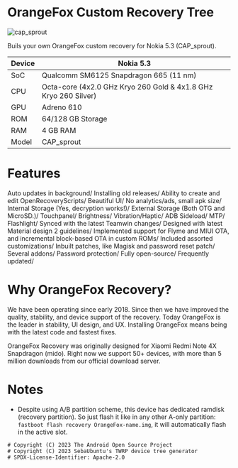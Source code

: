 # OrangeFox Custom Recovery Tree
![cap_sprout](https://wiki.orangefox.tech/banner.svg)

Buils your own OrangeFox custom recovery for Nokia 5.3 (CAP_sprout).

| Device                  | Nokia 5.3                                          |
| ----------------------- | ---------------------------------------------------------|
| SoC                     | Qualcomm SM6125 Snapdragon 665 (11 nm)                      |      
| CPU                     | Octa-core (4x2.0 GHz Kryo 260 Gold & 4x1.8 GHz Kryo 260 Silver)  |
| GPU                     | Adreno 610                                             |
| ROM                     | 64/128 GB Storage                 |
| RAM                     | 4 GB RAM                 |
| Model                   | CAP_sprout |

# Features
Auto updates in background/
Installing old releases/
Ability to create and edit OpenRecoveryScripts/
Beautiful UI/
No analytics/ads, small apk size/
Internal Storage (Yes, decryption works!)/
External Storage (Both OTG and MicroSD.)/
Touchpanel/
Brightness/
Vibration/Haptic/
ADB Sideload/
MTP/
Flashlight/
Synced with the latest Teamwin changes/
Designed with latest Material design 2 guidelines/
Implemented support for Flyme and MIUI OTA, and incremental block-based OTA in custom ROMs/
Included assorted customizations/
Inbuilt patches, like Magisk and password reset patch/
Several addons/
Password protection/
Fully open-source/
Frequently updated/
# Why OrangeFox Recovery?
We have been operating since early 2018. Since then we have improved the quality, stability, and device support of the recovery. Today OrangeFox is the leader in stability, UI design, and UX. Installing OrangeFox means being with the latest code and fastest fixes.

OrangeFox Recovery was originally designed for Xiaomi Redmi Note 4X Snapdragon (mido). Right now we support 50+ devices, with more than 5 million downloads from our official download server.

# Notes
- Despite using A/B partition scheme, this device has dedicated ramdisk (recovery partition). So just flash it like in any other A-only partition: `fastboot flash recovery OrangeFox-name.img`, it will automatically flash in the active slot.

```
# Copyright (C) 2023 The Android Open Source Project
# Copyright (C) 2023 SebaUbuntu's TWRP device tree generator
# SPDX-License-Identifier: Apache-2.0
```

